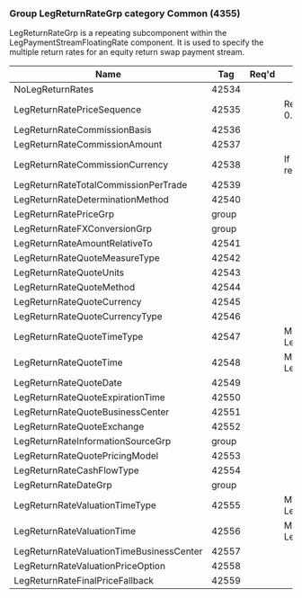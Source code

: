 ### Group LegReturnRateGrp category Common (4355)

LegReturnRateGrp is a repeating subcomponent within the LegPaymentStreamFloatingRate component. It is used to specify the multiple return rates for an equity return swap payment stream.

| Name                                     | Tag   | Req'd | Documentation                                                  |
|------------------------------------------|-------|----------|----------------------------------------------------------------|
| NoLegReturnRates                         | 42534 |       |                                                                |
| LegReturnRatePriceSequence               | 42535 |       | Required if NoLegReturnRates(42534) > 0.                       |
| LegReturnRateCommissionBasis             | 42536 |       |                                                                |
| LegReturnRateCommissionAmount            | 42537 |       |                                                                |
| LegReturnRateCommissionCurrency          | 42538 |       | If not specified, this is defaulted to the reporting currency. |
| LegReturnRateTotalCommissionPerTrade     | 42539 |       |                                                                |
| LegReturnRateDeterminationMethod         | 42540 |       |                                                                |
| LegReturnRatePriceGrp                    | group |       |                                                                |
| LegReturnRateFXConversionGrp             | group |       |                                                                |
| LegReturnRateAmountRelativeTo            | 42541 |       |                                                                |
| LegReturnRateQuoteMeasureType            | 42542 |       |                                                                |
| LegReturnRateQuoteUnits                  | 42543 |       |                                                                |
| LegReturnRateQuoteMethod                 | 42544 |       |                                                                |
| LegReturnRateQuoteCurrency               | 42545 |       |                                                                |
| LegReturnRateQuoteCurrencyType           | 42546 |       |                                                                |
| LegReturnRateQuoteTimeType               | 42547 |       | Mutually exclusive with LegReturnRateQuoteTime(42548).         |
| LegReturnRateQuoteTime                   | 42548 |       | Mutually exclusive with LegReturnRateQuoteTimeType(42547).     |
| LegReturnRateQuoteDate                   | 42549 |       |                                                                |
| LegReturnRateQuoteExpirationTime         | 42550 |       |                                                                |
| LegReturnRateQuoteBusinessCenter         | 42551 |       |                                                                |
| LegReturnRateQuoteExchange               | 42552 |       |                                                                |
| LegReturnRateInformationSourceGrp        | group |       |                                                                |
| LegReturnRateQuotePricingModel           | 42553 |       |                                                                |
| LegReturnRateCashFlowType                | 42554 |       |                                                                |
| LegReturnRateDateGrp                     | group |       |                                                                |
| LegReturnRateValuationTimeType           | 42555 |       | Mutually exclusive with LegReturnRateValuationTime(42556).     |
| LegReturnRateValuationTime               | 42556 |       | Mutually exclusive with LegReturnRateValuationTimeType(42555). |
| LegReturnRateValuationTimeBusinessCenter | 42557 |       |                                                                |
| LegReturnRateValuationPriceOption        | 42558 |       |                                                                |
| LegReturnRateFinalPriceFallback          | 42559 |       |                                                                |

